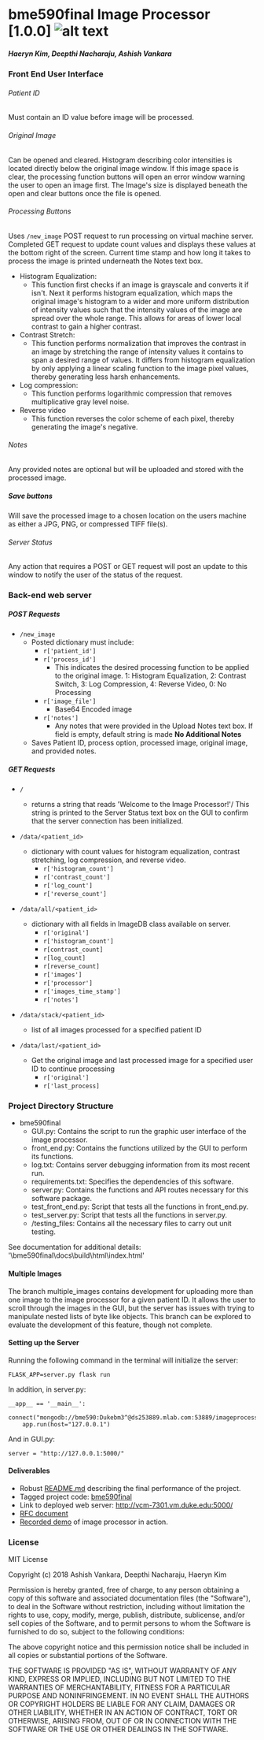 # bme590final Image Processor [1.0.0] ![alt text](https://travis-ci.org/Deepthi-Nacharaju/bme590final.svg?branch=master "Status Badge")
##### Haeryn Kim, Deepthi Nacharaju, Ashish Vankara

### Front End User Interface

###### Patient ID
Must contain an ID value before image will be processed.

###### Original Image
Can be opened and cleared. Histogram describing color intensities is located directly below the original image window. If this image space is clear, the processing function buttons will open an error window warning the user to open an image first. The Image's size is displayed beneath the open and clear buttons once the file is opened.

###### Processing Buttons
Uses `/new_image` POST request to run processing on virtual machine server. Completed GET request to update count values and displays these values at the bottom right of the screen. Current time stamp and how long it takes to process the image is printed underneath the Notes text box.
  * Histogram Equalization:
    * This function first checks if an image is grayscale and converts it if isn't. Next it performs
    histogram equalization, which maps the original image's histogram to a wider and more uniform distribution of intensity values
     such that the intensity values of the image are spread over the whole range. This allows for areas of lower local contrast to gain a higher contrast.  
  * Contrast Stretch:
    * This function performs normalization that improves the contrast in an image by stretching the range
     of intensity values it contains to span a desired range of values. It differs from histogram equalization
      by only applying a linear scaling function to the image pixel values, thereby generating less harsh enhancements. 
  * Log compression:
    * This function performs logarithmic compression that removes multiplicative gray level noise.
  * Reverse video
    * This function reverses the color scheme of each pixel, thereby generating the image's negative. 

###### Notes
Any provided notes are optional but will be uploaded and stored with the processed image.

##### Save buttons
Will save the processed image to a chosen location on the users machine as either a JPG, PNG, or compressed TIFF file(s).

###### Server Status
Any action that requires a POST or GET request will post an update to this window to notify the user of the status of the request.

### Back-end web server

##### POST Requests
* `/new_image`
  * Posted dictionary must include:
    * `r['patient_id']`
    * `r['process_id']`
      * This indicates the desired processing function to be applied to the original image. 1: Histogram Equalization, 2: Contrast Switch, 3: Log Compression, 4: Reverse Video, 0: No Processing
    * `r['image_file']`
      * Base64 Encoded image
    * `r['notes']`
      * Any notes that were provided in the Upload Notes text box. If field is empty, default string is made __No Additional Notes__
  * Saves Patient ID, process option, processed image, original image, and provided notes.


##### GET Requests
* `/`
  * returns a string that reads 'Welcome to the Image Processor!'/ This string is printed to the Server Status text box on the GUI to confirm that the server connection has been initialized.

* `/data/<patient_id>`
  * dictionary with count values for histogram equalization, contrast stretching, log compression, and reverse video.
    * `r['histogram_count']`
    * `r['contrast_count']`
    * `r['log_count']`
    * `r['reverse_count']`

* `/data/all/<patient_id>`
  * dictionary with all fields in ImageDB class available on server.
    * `r['original']`
    * `r['histogram_count']`
    * `r[contrast_count]`
    * `r[log_count]`
    * `r[reverse_count]`
    * `r['images']`
    * `r['processor']`
    * `r['images_time_stamp']`
    * `r['notes']`
* `/data/stack/<patient_id>`
  * list of all images processed for a specified patient ID
  
* `/data/last/<patient_id>`
  * Get the original image and last processed image for a specified user ID to continue processing
    * `r['original']`
    * `r['last_process]`

### Project Directory Structure
  * bme590final
    * GUI.py: Contains the script to run the graphic user interface of the image processor.
    * front_end.py: Contains the functions utilized by the GUI to perform its functions.
    * log.txt: Contains server debugging information from its most recent run.
    * requirements.txt: Specifies the dependencies of this software.
    * server.py: Contains the functions and API routes necessary for this software package.
    * test_front_end.py: Script that tests all the functions in front_end.py.
    * test_server.py: Script that tests all the functions in server.py.
    * /testing_files: Contains all the necessary files to carry out unit testing.
    
See documentation for additional details: '\bme590final\docs\build\html\index.html' 

#### Multiple Images
The branch multiple_images contains development for uploading more than one image 
to the image processor for a given patient ID. It allows the user to scroll through the images in the GUI,
but the server has issues with trying to manipulate nested lists of byte like objects. This branch can be
explored to evaluate the development of this feature, though not complete.

#### Setting up the Server
Running the following command in the terminal will initialize the server:

    FLASK_APP=server.py flask run
    
In addition, in server.py:

    __app__ == '__main__':
        connect("mongodb://bme590:Dukebm3^@ds253889.mlab.com:53889/imageprocessor")
        app.run(host="127.0.0.1")
And in GUI.py:

    server = "http://127.0.0.1:5000/"

#### Deliverables
* Robust [README.md](README.md) describing the final performance of the project.
* Tagged project code: [bme590final](https://github.com/Deepthi-Nacharaju/bme590final)
* Link to deployed web server: http://vcm-7301.vm.duke.edu:5000/
* [RFC document](https://docs.google.com/document/d/1WOm3omIRztGDvEBmDNXnpbt2n_0UI8ObQQSgk6ZhMgE/edit?usp=sharing)
* [Recorded demo](https://www.icloud.com/attachment/?u=https%3A%2F%2Fcvws.icloud-content.com%2FB%2FATUprsaV6XdVxkFuh_aGe0x4e8SdAXBS639PM4lr-pafJvteXNbrcT7_%2F%24%7Bf%7D%3Fo%3DAkGhIaF1yzmLqv50DaqFENksmCzLL5OQg2Ky4czI5tOs%26v%3D1%26x%3D3%26a%3DByeID9Xdhyfb23Js4Wf52Mnlr4frA3yCSAEACAHIAP9w7nGEA7zZRw%26e%3D1547423706%26k%3D%24%7Buk%7D%26fl%3D%26r%3D7FC3F1CC-3F42-42D0-B9C2-2D4E5CC75FE4-1%26ckc%3Dcom.apple.largeattachment%26ckz%3DDC5B2A1A-CAB7-431B-930F-6048E15AB09B%26p%3D42%26s%3DUX-7EI96Iw0J-gPCzh2JDZgSUes&uk=DiNdOS4r2HBaLWekipFbcw&f=IMG_2575.MOV&sz=686681005) of image processor in action. 

### License
MIT License

Copyright (c) 2018 Ashish Vankara, Deepthi Nacharaju, Haeryn Kim

Permission is hereby granted, free of charge, to any person obtaining a copy
of this software and associated documentation files (the "Software"), to deal
in the Software without restriction, including without limitation the rights
to use, copy, modify, merge, publish, distribute, sublicense, and/or sell
copies of the Software, and to permit persons to whom the Software is
furnished to do so, subject to the following conditions:

The above copyright notice and this permission notice shall be included in all
copies or substantial portions of the Software.

THE SOFTWARE IS PROVIDED "AS IS", WITHOUT WARRANTY OF ANY KIND, EXPRESS OR
IMPLIED, INCLUDING BUT NOT LIMITED TO THE WARRANTIES OF MERCHANTABILITY,
FITNESS FOR A PARTICULAR PURPOSE AND NONINFRINGEMENT. IN NO EVENT SHALL THE
AUTHORS OR COPYRIGHT HOLDERS BE LIABLE FOR ANY CLAIM, DAMAGES OR OTHER
LIABILITY, WHETHER IN AN ACTION OF CONTRACT, TORT OR OTHERWISE, ARISING FROM,
OUT OF OR IN CONNECTION WITH THE SOFTWARE OR THE USE OR OTHER DEALINGS IN THE
SOFTWARE.

